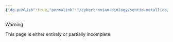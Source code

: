 ```yaml
---
{"dg-publish":true,"permalink":"/cybertronian-biology/sentio-metallico/","noteIcon":"default"}
---
```

  
>[!warning] 
>This page is either entirely or partially incomplete. 


